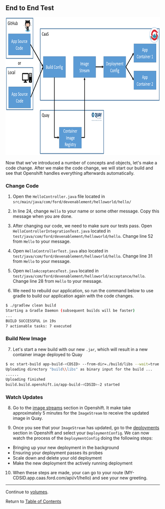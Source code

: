 ## End to End Test

<p align="center">
  <img src="../images/overview.png" width="850" height="450">
</p>

Now that we've introduced a number of concepts and objects, let's make a code change. After we make the code change, we will start our build and see that Openshift handles everything afterwards automatically.

### Change Code

1. Open the `HelloController.java` file located in `src/main/java/com/ford/devenablement/helloworld/hello/`

2. In line 24, change `Hello` to your name or some other message. Copy this message when you are done. 

3. After changing our code, we need to make sure our tests pass. Open `HelloControllerIntegrationTest.java` located in `test/java/com/ford/devenablement/helloworld/hello`. Change line 52 from `Hello` to your message. 

4. Open `HelloControllerTest.java` also located in `test/java/com/ford/devenablement/helloworld/hello`. Change line 31 from `Hello` to your message. 

5. Open `HelloAcceptanceTest.java` located in `test/java/com/ford/devenablement/helloworld/acceptance/hello`. Change line 28 from `Hello` to your message.

6. We need to rebuild our application, so run the command below to use gradle to build our application again with the code changes. 

```bash
$ ./gradlew clean build
Starting a Gradle Daemon (subsequent builds will be faster)
...
BUILD SUCCESSFUL in 19s
7 actionable tasks: 7 executed
```

### Build New Image

7. Let's start a new build with our new `.jar`, which will result in a new container image deployed to Quay

```bash
$ oc start-build app-build-<CDSID> --from-dir=./build/libs --wait=true
Uploading directory "build\\libs" as binary input for the build ...
......
Uploading finished
build.build.openshift.io/app-build-<CDSID>-2 started
```

### Watch Updates

8. Go to the [image streams](https://api.caas.ford.com/console/project/devenablement-workshop-dev/browse/images) section in Openshift. It make take approximately 5 minutes for the `ImageStream` to receive the updated image in Quay. 

9. Once you see that your `ImageStream` has updated, go to the [deployments](https://api.caas.ford.com/console/project/devenablement-workshop-dev/browse/deployments) section in Openshift and select your `DeploymentConfig`. We can now watch the process of the `DeploymentConfig` doing the following steps:

- Bringing up your new deployment in the background
- Ensuring your deployment passes its probes
- Scale down and delete your old deployment
- Make the new deployment the actively running deployment 

10. When these steps are made, your can go to your route (MY-CDSID.app.caas.ford.com/api/v1/hello) and see your new greeting. 

---

Continue to [volumes](./18-volumesintro.md).

Return to [Table of Contents](../README.md#agenda)
